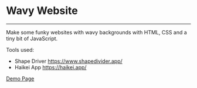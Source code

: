 # Wavy Website

---

Make some funky websites with wavy backgrounds with HTML, CSS and a tiny bit of JavaScript.

Tools used:

- Shape Driver https://www.shapedivider.app/
- Haikei App https://haikei.app/

[Demo Page](https://cwarcup.github.io/wavy-website/)
